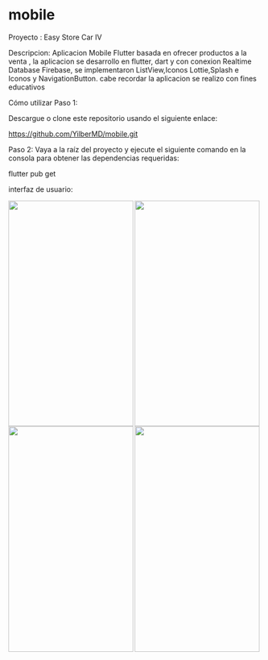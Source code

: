 # mobile
   
Proyecto : Easy Store Car IV

Descripcion: Aplicacion Mobile Flutter basada en ofrecer productos a la venta , la aplicacion se desarrollo en flutter, dart y con 
conexion Realtime Database Firebase, se implementaron ListView,Iconos Lottie,Splash e Iconos y NavigationButton.
cabe recordar la aplicacion se realizo con fines educativos 



Cómo utilizar
Paso 1:

Descargue o clone este repositorio usando el siguiente enlace:

https://github.com/YilberMD/mobile.git




Paso 2:
Vaya a la raíz del proyecto y ejecute el siguiente comando en la consola para obtener las dependencias requeridas:

flutter pub get 





interfaz de usuario:

<a href="url"><img src="https://user-images.githubusercontent.com/105758362/175659572-b44b0e15-b8d3-4b17-ab3c-8b7dc0295575.jpeg" align="left" height="448" width="248" ></a>
<a href="url"><img src="https://user-images.githubusercontent.com/105758362/175661064-4bbb022a-c8ff-4373-bd75-6705acd65697.png" align="left" height="448" width="248" ></a>
<a href="url"><img src="https://user-images.githubusercontent.com/105758362/175661520-c1386bc0-2b86-4d4d-81c2-c9c5ddb08a26.png" align="left" height="448" width="248" ></a>
<a href="url"><img src="https://user-images.githubusercontent.com/105758362/175661766-35afbfd3-5825-4962-b9e5-f6c579650654.png" align="left" height="448" width="248" ></a>


